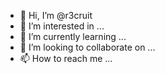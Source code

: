 - 👋 Hi, I’m @r3cruit
- 👀 I’m interested in ...
- 🌱 I’m currently learning ...
- 💞️ I’m looking to collaborate on ...
- 📫 How to reach me ...

<!---
r3cruit/r3cruit is a ✨ special ✨ repository because its `README.md` (this file) appears on your GitHub profile.
You can click the Preview link to take a look at your changes.
--->
